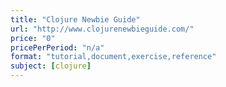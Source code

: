 ```yaml
---
title: "Clojure Newbie Guide"
url: "http://www.clojurenewbieguide.com/"
price: "0"
pricePerPeriod: "n/a"
format: "tutorial,document,exercise,reference"
subject: [clojure]
---
```

